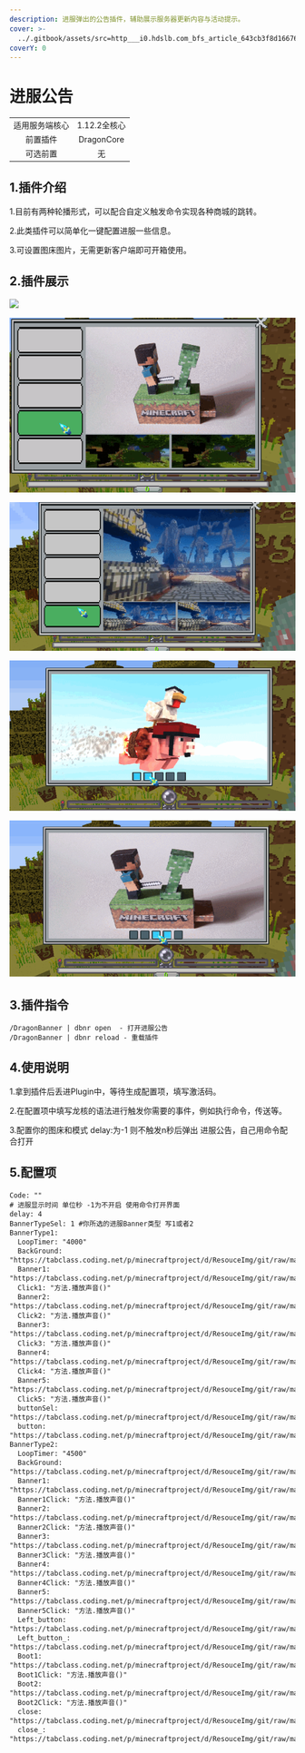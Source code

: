 ```yaml
---
description: 进服弹出的公告插件，辅助展示服务器更新内容与活动提示。
cover: >-
  ../.gitbook/assets/src=http___i0.hdslb.com_bfs_article_643cb3f8d166763b7f2ea894adeffe7b93301acb.jpg&refer=http___i0.hdslb.jpg
coverY: 0
---
```


# 进服公告

|         |            |
| :-----: | :--------: |
| 适用服务端核心 |  1.12.2全核心 |
|   前置插件  | DragonCore |
|   可选前置  |      无     |

## 1.插件介绍

1.目前有两种轮播形式，可以配合自定义触发命令实现各种商城的跳转。

2.此类插件可以简单化一键配置进服一些信息。

3.可设置图床图片，无需更新客户端即可开箱使用。

## 2.插件展示

![](../.gitbook/assets/全新公告.gif)

![](<../.gitbook/assets/image (9) (1) (1) (1).png>)

![](<../.gitbook/assets/image (5) (1) (1) (1) (1) (1).png>)

![](../.gitbook/assets/image.png)

![](<../.gitbook/assets/image (4) (1) (1) (1) (1).png>)



## 3.插件指令

```
/DragonBanner | dbnr open  - 打开进服公告
/DragonBanner | dbnr reload - 重载插件
```



## 4.使用说明

1.拿到插件后丢进Plugin中，等待生成配置项，填写激活码。

2.在配置项中填写龙核的语法进行触发你需要的事件，例如执行命令，传送等。

3.配置你的图床和模式 delay:为-1 则不触发n秒后弹出 进服公告，自己用命令配合打开



## 5.配置项

```
Code: ""
# 进服显示时间 单位秒 -1为不开启 使用命令打开界面
delay: 4
BannerTypeSel: 1 #你所选的进服Banner类型 写1或者2
BannerType1:
  LoopTimer: "4000"
  BackGround: "https://tabclass.coding.net/p/minecraftproject/d/ResouceImg/git/raw/master/AutoBanner/%E5%85%AC%E5%91%8A.png"
  Banner1: "https://tabclass.coding.net/p/minecraftproject/d/ResouceImg/git/raw/master/AutoBanner/1.gif"
  Click1: "方法.播放声音()"
  Banner2: "https://tabclass.coding.net/p/minecraftproject/d/ResouceImg/git/raw/master/AutoBanner/2.gif"
  Click2: "方法.播放声音()"
  Banner3: "https://tabclass.coding.net/p/minecraftproject/d/ResouceImg/git/raw/master/AutoBanner/3.gif"
  Click3: "方法.播放声音()"
  Banner4: "https://tabclass.coding.net/p/minecraftproject/d/ResouceImg/git/raw/master/AutoBanner/4.gif"
  Click4: "方法.播放声音()"
  Banner5: "https://tabclass.coding.net/p/minecraftproject/d/ResouceImg/git/raw/master/AutoBanner/5.gif"
  Click5: "方法.播放声音()"
  buttonSel: "https://tabclass.coding.net/p/minecraftproject/d/ResouceImg/git/raw/master/AutoBanner/%E8%BD%AE%E6%92%AD%E9%80%89%E4%B8%AD.png"
  button: "https://tabclass.coding.net/p/minecraftproject/d/ResouceImg/git/raw/master/AutoBanner/%E8%BD%AE%E6%92%AD.png"
BannerType2:
  LoopTimer: "4500"
  BackGround: "https://tabclass.coding.net/p/minecraftproject/d/ResouceImg/git/raw/master/AutoBanner/%E5%85%AC%E5%91%8A.png"
  Banner1: "https://tabclass.coding.net/p/minecraftproject/d/ResouceImg/git/raw/master/AutoBanner/1.gif"
  Banner1Click: "方法.播放声音()"
  Banner2: "https://tabclass.coding.net/p/minecraftproject/d/ResouceImg/git/raw/master/AutoBanner/2.gif"
  Banner2Click: "方法.播放声音()"
  Banner3: "https://tabclass.coding.net/p/minecraftproject/d/ResouceImg/git/raw/master/AutoBanner/3.gif"
  Banner3Click: "方法.播放声音()"
  Banner4: "https://tabclass.coding.net/p/minecraftproject/d/ResouceImg/git/raw/master/AutoBanner/4.gif"
  Banner4Click: "方法.播放声音()"
  Banner5: "https://tabclass.coding.net/p/minecraftproject/d/ResouceImg/git/raw/master/AutoBanner/5.gif"
  Banner5Click: "方法.播放声音()"
  Left_button: "https://tabclass.coding.net/p/minecraftproject/d/ResouceImg/git/raw/master/AutoBanner/button.png"
  Left_button_: "https://tabclass.coding.net/p/minecraftproject/d/ResouceImg/git/raw/master/AutoBanner/button_.png"
  Boot1: "https://tabclass.coding.net/p/minecraftproject/d/ResouceImg/git/raw/master/AutoBanner/5.gif"
  Boot1Click: "方法.播放声音()"
  Boot2: "https://tabclass.coding.net/p/minecraftproject/d/ResouceImg/git/raw/master/AutoBanner/5.gif"
  Boot2Click: "方法.播放声音()"
  close: "https://tabclass.coding.net/p/minecraftproject/d/ResouceImg/git/raw/master/AutoBanner/CLOSE1.png"
  close_: "https://tabclass.coding.net/p/minecraftproject/d/ResouceImg/git/raw/master/AutoBanner/CLOSE0.png"
```

